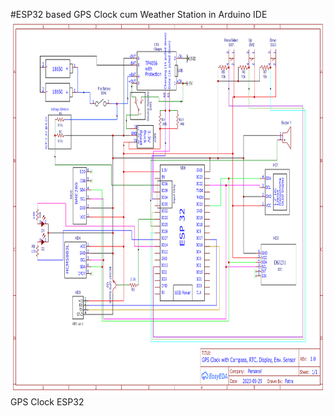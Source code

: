 #ESP32 based GPS Clock cum Weather Station in Arduino IDE <br/>
<img src="https://raw.githubusercontent.com/chikne97/esp-arduino-gps-clock-weatherstation/main/Schematic/Schematic_GPS%20Clock.png" alt="schematics_gps_clock_chikne97" width="800" height="600"> <br/>
GPS Clock ESP32 <br/><br/>
